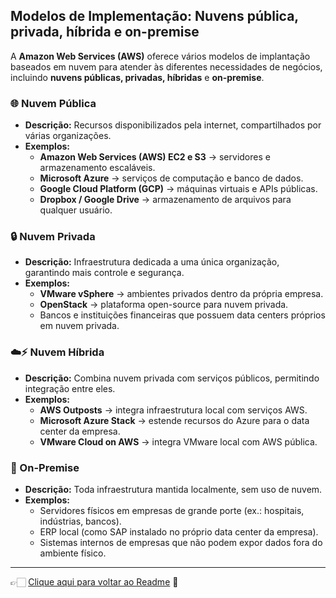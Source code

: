 ## Modelos de Implementação: Nuvens pública, privada, híbrida e on-premise

A **Amazon Web Services (AWS)** oferece vários modelos de implantação baseados em nuvem para atender às diferentes necessidades de negócios, incluindo 
**nuvens públicas, privadas, híbridas** e **on-premise**.  

### 🌐 Nuvem Pública
- **Descrição:** Recursos disponibilizados pela internet, compartilhados por várias organizações.
- **Exemplos:**
  - **Amazon Web Services (AWS) EC2 e S3** → servidores e armazenamento escaláveis.
  - **Microsoft Azure** → serviços de computação e banco de dados.
  - **Google Cloud Platform (GCP)** → máquinas virtuais e APIs públicas.
  - **Dropbox / Google Drive** → armazenamento de arquivos para qualquer usuário.

### 🔒 Nuvem Privada
- **Descrição:** Infraestrutura dedicada a uma única organização, garantindo mais controle e segurança.
- **Exemplos:**
  - **VMware vSphere** → ambientes privados dentro da própria empresa.
  - **OpenStack** → plataforma open-source para nuvem privada.
  - Bancos e instituições financeiras que possuem data centers próprios em nuvem privada.

### ☁️⚡ Nuvem Híbrida
- **Descrição:** Combina nuvem privada com serviços públicos, permitindo integração entre eles.
- **Exemplos:**
  - **AWS Outposts** → integra infraestrutura local com serviços AWS.
  - **Microsoft Azure Stack** → estende recursos do Azure para o data center da empresa.
  - **VMware Cloud on AWS** → integra VMware local com AWS pública.

### 🏢 On-Premise
- **Descrição:** Toda infraestrutura mantida localmente, sem uso de nuvem.
- **Exemplos:**
  - Servidores físicos em empresas de grande porte (ex.: hospitais, indústrias, bancos).
  - ERP local (como SAP instalado no próprio data center da empresa).
  - Sistemas internos de empresas que não podem expor dados fora do ambiente físico.
  
---

👉🏻 [Clique aqui para voltar ao Readme](https://github.com/DrikaDev/Estudando-AWS-Cloud-Practitioner/blob/main/README.md) 📒
